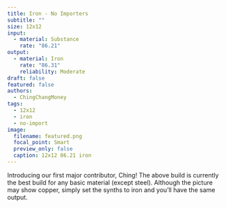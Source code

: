 ```yaml
---
title: Iron - No Importers
subtitle: ""
size: 12x12
input:
  - material: Substance
    rate: "86.21"
output:
  - material: Iron
    rate: "86.31"
    reliability: Moderate
draft: false
featured: false
authors:
  - ChingChangMoney
tags:
  - 12x12
  - iron
  - no-import
image:
  filename: featured.png
  focal_point: Smart
  preview_only: false
  caption: 12x12 86.21 iron
---
```

Introducing our first major contributor, Ching! The above build is currently the best build for any basic material (except steel). Although the picture may show copper, simply set the synths to iron and you’ll have the same output.
